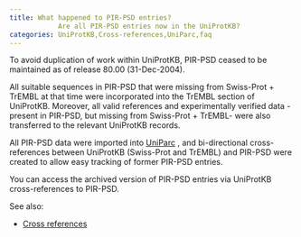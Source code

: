 ```yaml
---
title: What happened to PIR-PSD entries?
			Are all PIR-PSD entries now in the UniProtKB?
categories: UniProtKB,Cross-references,UniParc,faq
---
```


To avoid duplication of work within UniProtKB, PIR-PSD ceased to be maintained as of release 80.00 (31-Dec-2004).

All suitable sequences in PIR-PSD that were missing from Swiss-Prot + TrEMBL at that time were incorporated into the TrEMBL section of UniProtKB. Moreover, all valid references and experimentally verified data - present in PIR-PSD, but missing from Swiss-Prot + TrEMBL- were also transferred to the relevant UniProtKB records.

All PIR-PSD data were imported into [UniParc](http://www.uniprot.org/help/uniparc) , and bi-directional cross-references between UniProtKB (Swiss-Prot and TrEMBL) and PIR-PSD were created to allow easy tracking of former PIR-PSD entries.

You can access the archived version of PIR-PSD entries via UniProtKB cross-references to PIR-PSD.

See also:

-   [Cross references](http://www.uniprot.org/manual/cross_references_section)
